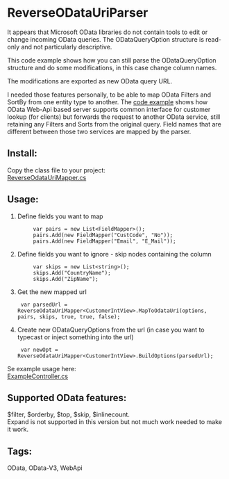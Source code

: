 ReverseODataUriParser
=======================

It appears that Microsoft OData libraries do not contain tools to edit or change incoming OData queries.
The ODataQueryOption structure is read-only and not particularly descriptive.

This code example shows how you can still parse the ODataQueryOption structure and do some modifications, in this case change column names.

The modifications are exported as new OData query URL.

I needed those features personally, to be able to map OData Filters and SortBy from one entity type to another.
The [code example](/src/ExampleController.cs) shows how OData Web-Api based server supports common interface for customer lookup (for clients) but forwards the request to another OData service, still retaining any Filters and Sorts from the original query.
Field names that are different between those two services are mapped by the parser.

Install:
-----
Copy the class file to your project:  
[ReverseOdataUriMapper.cs](/src/ReverseOdataUriMapper.cs)

Usage:
-----
1. Define fields you want to map

            var pairs = new List<FieldMapper>();
            pairs.Add(new FieldMapper("CustCode", "No"));
            pairs.Add(new FieldMapper("Email", "E_Mail"));
2. Define fields you want to ignore - skip nodes containing the column

            var skips = new List<string>();
            skips.Add("CountryName");
            skips.Add("ZipName");
3. Get the new mapped url  

		var parsedUrl = ReverseOdataUriMapper<CustomerIntView>.MapToOdataUri(options, pairs, skips, true, true, false);
		
4. Create new ODataQueryOptions from the url (in case you want to typecast or inject something into the url)

		var newOpt = ReverseOdataUriMapper<CustomerIntView>.BuildOptions(parsedUrl);

Se example usage here:  
[ExampleController.cs](/src/ExampleController.cs)

Supported OData features:  
---
$filter, $orderby, $top, $skip, $inlinecount.  
Expand is not supported in this version but not much work needed to make it work.

Tags:
-----
OData, OData-V3, WebApi
 
 

